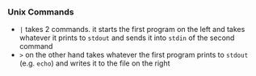 ### Unix Commands

- `|` takes 2 commands. it starts the first program on the left and takes whatever it prints to `stdout` and sends it into `stdin` of the second command
- `>` on the other hand takes whatever the first program prints to `stdout` (e.g. `echo`) and writes it to the file on the right

